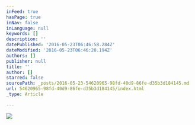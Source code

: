 ```yaml
---
inFeed: true
hasPage: true
inNav: false
inLanguage: null
keywords: []
description: ''
datePublished: '2016-05-23T06:46:58.284Z'
dateModified: '2016-05-23T06:46:20.194Z'
authors: []
publisher: null
title: ''
author: []
starred: false
sourcePath: _posts/2016-05-23-54620965-98fd-40d9-86fe-d35b3d184145.md
url: 54620965-98fd-40d9-86fe-d35b3d184145/index.html
_type: Article

---
```

![](https://the-grid-user-content.s3-us-west-2.amazonaws.com/15650465-cdac-4b76-a89c-d9b03f6e3c95.jpg)